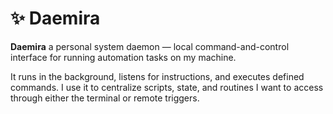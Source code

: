 # ✨ Daemira

**Daemira** a personal system daemon — local command-and-control interface for running automation tasks on my machine.

It runs in the background, listens for instructions, and executes defined commands. I use it to centralize scripts, state, and routines I want to access through either the terminal or remote triggers.


